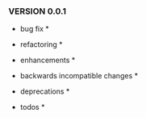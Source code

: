 ### VERSION 0.0.1

* bug fix
  *

* refactoring
  *

* enhancements
  *

* backwards incompatible changes
  *

* deprecations
  *

* todos
  *
